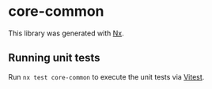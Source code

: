 # core-common

This library was generated with [Nx](https://nx.dev).

## Running unit tests

Run `nx test core-common` to execute the unit tests via [Vitest](https://vitest.dev/).
